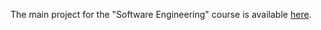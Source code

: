 The main project for the "Software Engineering" course is available [here](https://github.com/Ippo03/eventhub).